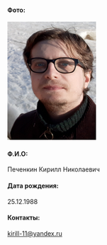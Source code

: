 #### Фото:
![](/Images/foto.png)
#### Ф.И.О:
Печенкин Кирилл Николаевич
#### Дата рождения:
25.12.1988
#### Контакты:
kirill-11@yandex.ru

